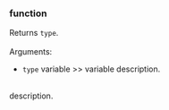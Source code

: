 ### function
Returns `type`.<br>
<br>
Arguments:
- `type` variable >> variable description.
<br>
description.